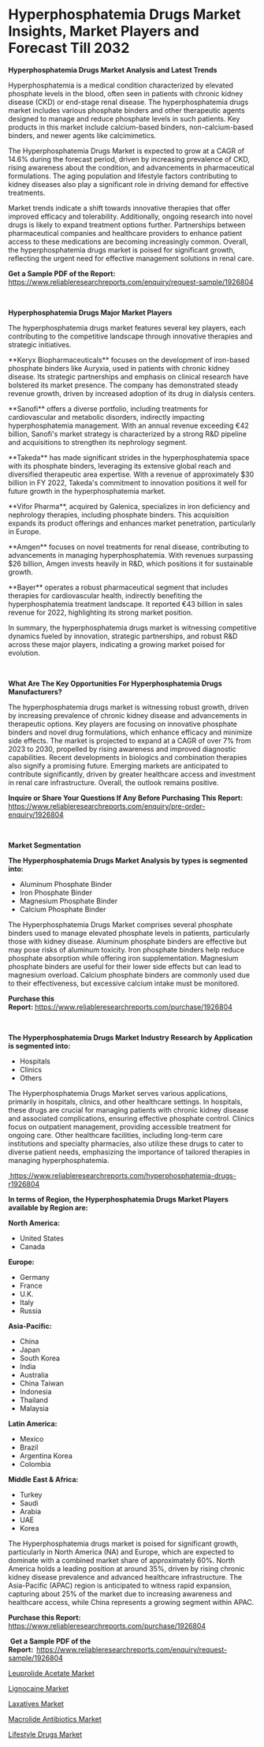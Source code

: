 <p><h1>Hyperphosphatemia Drugs Market Insights, Market Players and Forecast Till 2032</h1></p><p><strong>Hyperphosphatemia Drugs Market Analysis and Latest Trends</strong></p>
<p><p>Hyperphosphatemia is a medical condition characterized by elevated phosphate levels in the blood, often seen in patients with chronic kidney disease (CKD) or end-stage renal disease. The hyperphosphatemia drugs market includes various phosphate binders and other therapeutic agents designed to manage and reduce phosphate levels in such patients. Key products in this market include calcium-based binders, non-calcium-based binders, and newer agents like calcimimetics.</p><p>The Hyperphosphatemia Drugs Market is expected to grow at a CAGR of 14.6% during the forecast period, driven by increasing prevalence of CKD, rising awareness about the condition, and advancements in pharmaceutical formulations. The aging population and lifestyle factors contributing to kidney diseases also play a significant role in driving demand for effective treatments. </p><p>Market trends indicate a shift towards innovative therapies that offer improved efficacy and tolerability. Additionally, ongoing research into novel drugs is likely to expand treatment options further. Partnerships between pharmaceutical companies and healthcare providers to enhance patient access to these medications are becoming increasingly common. Overall, the hyperphosphatemia drugs market is poised for significant growth, reflecting the urgent need for effective management solutions in renal care.</p></p>
<p><strong>Get a Sample PDF of the Report:&nbsp;</strong> <a href="https://www.reliableresearchreports.com/enquiry/request-sample/1926804?utm_campaign=34&utm_medium=2&utm_source=Github&utm_content=ia&utm_term=08032025&utm_id=hyperphosphatemia-drugs">https://www.reliableresearchreports.com/enquiry/request-sample/1926804</a></p>
<p>&nbsp;</p>
<p><strong>Hyperphosphatemia Drugs Major Market Players</strong></p>
<p><p>The hyperphosphatemia drugs market features several key players, each contributing to the competitive landscape through innovative therapies and strategic initiatives. </p><p>**Keryx Biopharmaceuticals** focuses on the development of iron-based phosphate binders like Auryxia, used in patients with chronic kidney disease. Its strategic partnerships and emphasis on clinical research have bolstered its market presence. The company has demonstrated steady revenue growth, driven by increased adoption of its drug in dialysis centers.</p><p>**Sanofi** offers a diverse portfolio, including treatments for cardiovascular and metabolic disorders, indirectly impacting hyperphosphatemia management. With an annual revenue exceeding €42 billion, Sanofi's market strategy is characterized by a strong R&D pipeline and acquisitions to strengthen its nephrology segment.</p><p>**Takeda** has made significant strides in the hyperphosphatemia space with its phosphate binders, leveraging its extensive global reach and diversified therapeutic area expertise. With a revenue of approximately $30 billion in FY 2022, Takeda's commitment to innovation positions it well for future growth in the hyperphosphatemia market.</p><p>**Vifor Pharma**, acquired by Galenica, specializes in iron deficiency and nephrology therapies, including phosphate binders. This acquisition expands its product offerings and enhances market penetration, particularly in Europe.</p><p>**Amgen** focuses on novel treatments for renal disease, contributing to advancements in managing hyperphosphatemia. With revenues surpassing $26 billion, Amgen invests heavily in R&D, which positions it for sustainable growth.</p><p>**Bayer** operates a robust pharmaceutical segment that includes therapies for cardiovascular health, indirectly benefiting the hyperphosphatemia treatment landscape. It reported €43 billion in sales revenue for 2022, highlighting its strong market position.</p><p>In summary, the hyperphosphatemia drugs market is witnessing competitive dynamics fueled by innovation, strategic partnerships, and robust R&D across these major players, indicating a growing market poised for evolution.</p></p>
<p>&nbsp;</p>
<p><strong>What Are The Key Opportunities For Hyperphosphatemia Drugs Manufacturers?</strong></p>
<p><p>The hyperphosphatemia drugs market is witnessing robust growth, driven by increasing prevalence of chronic kidney disease and advancements in therapeutic options. Key players are focusing on innovative phosphate binders and novel drug formulations, which enhance efficacy and minimize side effects. The market is projected to expand at a CAGR of over 7% from 2023 to 2030, propelled by rising awareness and improved diagnostic capabilities. Recent developments in biologics and combination therapies also signify a promising future. Emerging markets are anticipated to contribute significantly, driven by greater healthcare access and investment in renal care infrastructure. Overall, the outlook remains positive.</p></p>
<p><strong>Inquire or Share Your Questions If Any Before Purchasing This Report:</strong> <a href="https://www.reliableresearchreports.com/enquiry/pre-order-enquiry/1926804?utm_campaign=34&utm_medium=2&utm_source=Github&utm_content=ia&utm_term=08032025&utm_id=hyperphosphatemia-drugs">https://www.reliableresearchreports.com/enquiry/pre-order-enquiry/1926804</a></p>
<p>&nbsp;</p>
<p><strong>Market Segmentation</strong></p>
<p><strong>The Hyperphosphatemia Drugs Market Analysis by types is segmented into:</strong></p>
<p><ul><li>Aluminum Phosphate Binder</li><li>Iron Phosphate Binder</li><li>Magnesium Phosphate Binder</li><li>Calcium Phosphate Binder</li></ul></p>
<p><p>The Hyperphosphatemia Drugs Market comprises several phosphate binders used to manage elevated phosphate levels in patients, particularly those with kidney disease. Aluminum phosphate binders are effective but may pose risks of aluminum toxicity. Iron phosphate binders help reduce phosphate absorption while offering iron supplementation. Magnesium phosphate binders are useful for their lower side effects but can lead to magnesium overload. Calcium phosphate binders are commonly used due to their effectiveness, but excessive calcium intake must be monitored.</p></p>
<p><strong>Purchase this Report:&nbsp;</strong><a href="https://www.reliableresearchreports.com/purchase/1926804?utm_campaign=34&utm_medium=2&utm_source=Github&utm_content=ia&utm_term=08032025&utm_id=hyperphosphatemia-drugs">https://www.reliableresearchreports.com/purchase/1926804</a></p>
<p>&nbsp;</p>
<p><strong>The Hyperphosphatemia Drugs Market Industry Research by Application is segmented into:</strong></p>
<p><ul><li>Hospitals</li><li>Clinics</li><li>Others</li></ul></p>
<p><p>The Hyperphosphatemia Drugs Market serves various applications, primarily in hospitals, clinics, and other healthcare settings. In hospitals, these drugs are crucial for managing patients with chronic kidney disease and associated complications, ensuring effective phosphate control. Clinics focus on outpatient management, providing accessible treatment for ongoing care. Other healthcare facilities, including long-term care institutions and specialty pharmacies, also utilize these drugs to cater to diverse patient needs, emphasizing the importance of tailored therapies in managing hyperphosphatemia.</p></p>
<p><a href="https://www.reliableresearchreports.com/hyperphosphatemia-drugs-r1926804?utm_campaign=34&utm_medium=2&utm_source=Github&utm_content=ia&utm_term=08032025&utm_id=hyperphosphatemia-drugs">&nbsp;https://www.reliableresearchreports.com/hyperphosphatemia-drugs-r1926804</a></p>
<p><strong>In terms of Region, the Hyperphosphatemia Drugs Market Players available by Region are:</strong></p>
<p>
    <p> <strong> North America: </strong>
        <ul>
            <li>United States</li>
            <li>Canada</li>
        </ul>
        </p> 
    <p> <strong> Europe: </strong>
        <ul>
            <li>Germany</li>
            <li>France</li>
            <li>U.K.</li>
            <li>Italy</li>
            <li>Russia</li>
        </ul>
        </p> 
    <p> <strong> Asia-Pacific: </strong>
        <ul>
            <li>China</li>
            <li>Japan</li>
            <li>South Korea</li>
            <li>India</li>
            <li>Australia</li>
            <li>China Taiwan</li>
            <li>Indonesia</li>
            <li>Thailand</li>
            <li>Malaysia</li>
        </ul>
        </p> 
    <p> <strong> Latin America: </strong>
        <ul>
            <li>Mexico</li>
            <li>Brazil</li>
            <li>Argentina Korea</li>
            <li>Colombia</li>
        </ul>
        </p> 
    <p> <strong> Middle East & Africa: </strong>
        <ul>
            <li>Turkey</li>
            <li>Saudi</li>
            <li>Arabia</li>
            <li>UAE</li>
            <li>Korea</li>
        </ul>
    </p>
    </p>
<p><p>The Hyperphosphatemia drugs market is poised for significant growth, particularly in North America (NA) and Europe, which are expected to dominate with a combined market share of approximately 60%. North America holds a leading position at around 35%, driven by rising chronic kidney disease prevalence and advanced healthcare infrastructure. The Asia-Pacific (APAC) region is anticipated to witness rapid expansion, capturing about 25% of the market due to increasing awareness and healthcare access, while China represents a growing segment within APAC.</p></p>
<p><strong>Purchase this Report: </strong><a href="https://www.reliableresearchreports.com/purchase/1926804?utm_campaign=34&utm_medium=2&utm_source=Github&utm_content=ia&utm_term=08032025&utm_id=hyperphosphatemia-drugs">https://www.reliableresearchreports.com/purchase/1926804</a></p>
<p>&nbsp;<strong>Get a Sample PDF of the Report:&nbsp;&nbsp;</strong><a href="https://www.reliableresearchreports.com/enquiry/request-sample/1926804?utm_campaign=34&utm_medium=2&utm_source=Github&utm_content=ia&utm_term=08032025&utm_id=hyperphosphatemia-drugs">https://www.reliableresearchreports.com/enquiry/request-sample/1926804</a></p>
<p><strong></strong></p>
<p><p><a href="https://github.com/amramcocosxa/Market-Research-Report-List-1/blob/main/leuprolide-acetate-market.md?utm_campaign=34&utm_medium=2&utm_source=Github&utm_content=ia&utm_term=08032025&utm_id=hyperphosphatemia-drugs">Leuprolide Acetate Market</a></p><p><a href="https://github.com/nkomdaumis16/Market-Research-Report-List-1/blob/main/lignocaine-market.md?utm_campaign=34&utm_medium=2&utm_source=Github&utm_content=ia&utm_term=08032025&utm_id=hyperphosphatemia-drugs">Lignocaine Market</a></p><p><a href="https://github.com/avikalitesjj/Market-Research-Report-List-1/blob/main/laxatives-market.md?utm_campaign=34&utm_medium=2&utm_source=Github&utm_content=ia&utm_term=08032025&utm_id=hyperphosphatemia-drugs">Laxatives Market</a></p><p><a href="https://github.com/ioniafidian4/Market-Research-Report-List-1/blob/main/macrolide-antibiotics-market.md?utm_campaign=34&utm_medium=2&utm_source=Github&utm_content=ia&utm_term=08032025&utm_id=hyperphosphatemia-drugs">Macrolide Antibiotics Market</a></p><p><a href="https://github.com/ceneabiruk11/Market-Research-Report-List-1/blob/main/lifestyle-drugs-market.md?utm_campaign=34&utm_medium=2&utm_source=Github&utm_content=ia&utm_term=08032025&utm_id=hyperphosphatemia-drugs">Lifestyle Drugs Market</a></p></p>